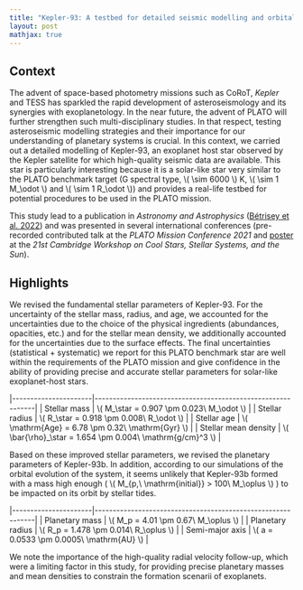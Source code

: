 ```yaml
---
title: "Kepler-93: A testbed for detailed seismic modelling and orbital evolution of super-Earths around solar-like stars"
layout: post
mathjax: true
---
```


## Context

The advent of space-based photometry missions such as CoRoT, *Kepler* and TESS has sparkled the rapid development of asteroseismology and its synergies with exoplanetology. In the near future, the advent of PLATO will further strengthen such multi-disciplinary studies. In that respect, testing asteroseismic modelling strategies and their importance for our understanding of planetary systems is crucial. In this context, we carried out a detailed modelling of Kepler-93, an exoplanet host star observed by the Kepler satellite for which high-quality seismic data are available. This star is particularly interesting because it is a solar-like star very similar to the PLATO benchmark target (G spectral type, \\( \sim 6000 \\) K, \\( \sim 1 M_\odot \\) and \\( \sim 1 R_\odot \\)) and provides a real-life testbed for potential procedures to be used in the PLATO mission.

This study lead to a publication in *Astronomy and Astrophysics* ([Bétrisey et al. 2022](https://ui.adsabs.harvard.edu/abs/2022A%26A...659A..56B/abstract)) and was presented in several international conferences (pre-recorded contributed talk at the *PLATO Mission Conference 2021* and [poster](https://zenodo.org/record/7347403#.ZHcTWOxBz6A) at the *21st Cambridge Workshop on Cool Stars, Stellar Systems, and the Sun*).

## Highlights

We revised the fundamental stellar parameters of Kepler-93. For the uncertainty of the stellar mass, radius, and age, we accounted for the uncertainties due to the choice of the physical ingredients (abundances, opacities, etc.) and for the stellar mean density, we additionally accounted for the uncertainties due to the surface effects. The final uncertainties (statistical + systematic) we report for this PLATO benchmark star are well within the requirements of the PLATO mission and give confidence in the ability of providing precise and accurate stellar parameters for solar-like exoplanet-host stars. 

|----------------------|-------------------------------------------------------------|
| Stellar mass         | \\( M_\star = 0.907 \pm 0.023\ M_\odot \\)                  |
| Stellar radius       | \\( R_\star = 0.918 \pm 0.008\ R_\odot \\)                  |
| Stellar age          | \\( \mathrm{Age} = 6.78 \pm 0.32\ \mathrm{Gyr} \\)          |
| Stellar mean density | \\( \bar{\rho}_\star = 1.654 \pm 0.004\ \mathrm{g/cm}^3 \\) |

Based on these improved stellar parameters, we revised the planetary parameters of Kepler-93b. In addition, according to our simulations of the orbital evolution of the system, it seems unlikely that Kepler-93b formed with a mass high enough ( \\( M_{p,\ \mathrm{initial}} > 100\ M_\oplus \\) ) to be impacted on its orbit by stellar tides.

|----------------------|-------------------------------------------------------------|
| Planetary mass       | \\( M_p = 4.01 \pm 0.67\ M_\oplus \\)                       |
| Planetary radius     | \\( R_p = 1.478 \pm 0.014\ R_\oplus \\)                     |
| Semi-major axis      | \\( a = 0.0533 \pm 0.0005\ \mathrm{AU} \\)                  |


We note the importance of the high-quality radial velocity follow-up, which were a limiting factor in this study, for providing precise planetary masses and mean densities to constrain the formation scenarii of exoplanets.

